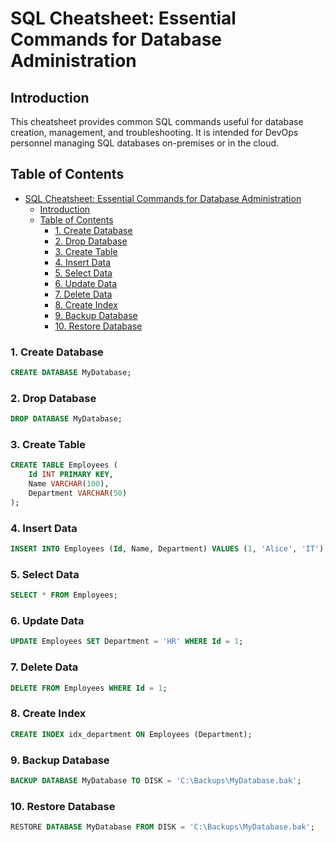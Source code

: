 # SQL Cheatsheet: Essential Commands for Database Administration

## Introduction
This cheatsheet provides common SQL commands useful for database creation, management, and troubleshooting. It is intended for DevOps personnel managing SQL databases on-premises or in the cloud.

## Table of Contents
- [SQL Cheatsheet: Essential Commands for Database Administration](#sql-cheatsheet-essential-commands-for-database-administration)
  - [Introduction](#introduction)
  - [Table of Contents](#table-of-contents)
    - [1. Create Database](#1-create-database)
    - [2. Drop Database](#2-drop-database)
    - [3. Create Table](#3-create-table)
    - [4. Insert Data](#4-insert-data)
    - [5. Select Data](#5-select-data)
    - [6. Update Data](#6-update-data)
    - [7. Delete Data](#7-delete-data)
    - [8. Create Index](#8-create-index)
    - [9. Backup Database](#9-backup-database)
    - [10. Restore Database](#10-restore-database)

<a id="create-database"></a>
### 1. Create Database
```sql
CREATE DATABASE MyDatabase;
```

<a id="drop-database"></a>
### 2. Drop Database
```sql
DROP DATABASE MyDatabase;
```

<a id="create-table"></a>
### 3. Create Table
```sql
CREATE TABLE Employees (
    Id INT PRIMARY KEY,
    Name VARCHAR(100),
    Department VARCHAR(50)
);
```

<a id="insert-data"></a>
### 4. Insert Data
```sql
INSERT INTO Employees (Id, Name, Department) VALUES (1, 'Alice', 'IT');
```

<a id="select-data"></a>
### 5. Select Data
```sql
SELECT * FROM Employees;
```

<a id="update-data"></a>
### 6. Update Data
```sql
UPDATE Employees SET Department = 'HR' WHERE Id = 1;
```

<a id="delete-data"></a>
### 7. Delete Data
```sql
DELETE FROM Employees WHERE Id = 1;
```

<a id="create-index"></a>
### 8. Create Index
```sql
CREATE INDEX idx_department ON Employees (Department);
```

<a id="backup-database"></a>
### 9. Backup Database
```sql
BACKUP DATABASE MyDatabase TO DISK = 'C:\Backups\MyDatabase.bak';
```

<a id="restore-database"></a>
### 10. Restore Database
```sql
RESTORE DATABASE MyDatabase FROM DISK = 'C:\Backups\MyDatabase.bak';
```
